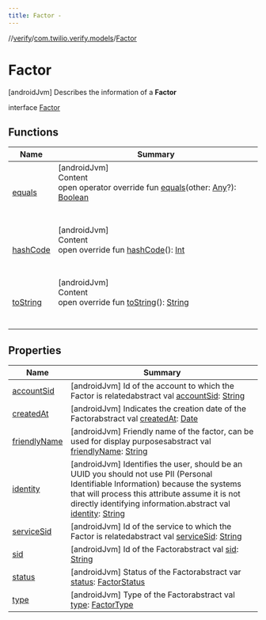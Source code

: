 ```yaml
---
title: Factor -
---
```

//[verify](../../index.md)/[com.twilio.verify.models](../index.md)/[Factor](index.md)



# Factor  
 [androidJvm] Describes the information of a **Factor**  
  
interface [Factor](index.md)   


## Functions  
  
|  Name|  Summary| 
|---|---|
| [equals](https://kotlinlang.org/api/latest/jvm/stdlib/kotlin/-any/equals.html)| [androidJvm]  <br>Content  <br>open operator override fun [equals](https://kotlinlang.org/api/latest/jvm/stdlib/kotlin/-any/equals.html)(other: [Any](https://kotlinlang.org/api/latest/jvm/stdlib/kotlin/-any/index.html)?): [Boolean](https://kotlinlang.org/api/latest/jvm/stdlib/kotlin/-boolean/index.html)  <br><br><br>
| [hashCode](https://kotlinlang.org/api/latest/jvm/stdlib/kotlin/-any/hash-code.html)| [androidJvm]  <br>Content  <br>open override fun [hashCode](https://kotlinlang.org/api/latest/jvm/stdlib/kotlin/-any/hash-code.html)(): [Int](https://kotlinlang.org/api/latest/jvm/stdlib/kotlin/-int/index.html)  <br><br><br>
| [toString](https://kotlinlang.org/api/latest/jvm/stdlib/kotlin/-any/to-string.html)| [androidJvm]  <br>Content  <br>open override fun [toString](https://kotlinlang.org/api/latest/jvm/stdlib/kotlin/-any/to-string.html)(): [String](https://kotlinlang.org/api/latest/jvm/stdlib/kotlin/-string/index.html)  <br><br><br>


## Properties  
  
|  Name|  Summary| 
|---|---|
| [accountSid](index.md#com.twilio.verify.models/Factor/accountSid/#/PointingToDeclaration/)|  [androidJvm] Id of the account to which the Factor is relatedabstract val [accountSid](index.md#com.twilio.verify.models/Factor/accountSid/#/PointingToDeclaration/): [String](https://kotlinlang.org/api/latest/jvm/stdlib/kotlin/-string/index.html)   <br>
| [createdAt](index.md#com.twilio.verify.models/Factor/createdAt/#/PointingToDeclaration/)|  [androidJvm] Indicates the creation date of the Factorabstract val [createdAt](index.md#com.twilio.verify.models/Factor/createdAt/#/PointingToDeclaration/): [Date](https://developer.android.com/reference/java/util/Date.html)   <br>
| [friendlyName](index.md#com.twilio.verify.models/Factor/friendlyName/#/PointingToDeclaration/)|  [androidJvm] Friendly name of the factor, can be used for display purposesabstract val [friendlyName](index.md#com.twilio.verify.models/Factor/friendlyName/#/PointingToDeclaration/): [String](https://kotlinlang.org/api/latest/jvm/stdlib/kotlin/-string/index.html)   <br>
| [identity](index.md#com.twilio.verify.models/Factor/identity/#/PointingToDeclaration/)|  [androidJvm] Identifies the user, should be an UUID you should not use PII (Personal Identifiable Information) because the systems that will process this attribute assume it is not directly identifying information.abstract val [identity](index.md#com.twilio.verify.models/Factor/identity/#/PointingToDeclaration/): [String](https://kotlinlang.org/api/latest/jvm/stdlib/kotlin/-string/index.html)   <br>
| [serviceSid](index.md#com.twilio.verify.models/Factor/serviceSid/#/PointingToDeclaration/)|  [androidJvm] Id of the service to which the Factor is relatedabstract val [serviceSid](index.md#com.twilio.verify.models/Factor/serviceSid/#/PointingToDeclaration/): [String](https://kotlinlang.org/api/latest/jvm/stdlib/kotlin/-string/index.html)   <br>
| [sid](index.md#com.twilio.verify.models/Factor/sid/#/PointingToDeclaration/)|  [androidJvm] Id of the Factorabstract val [sid](index.md#com.twilio.verify.models/Factor/sid/#/PointingToDeclaration/): [String](https://kotlinlang.org/api/latest/jvm/stdlib/kotlin/-string/index.html)   <br>
| [status](index.md#com.twilio.verify.models/Factor/status/#/PointingToDeclaration/)|  [androidJvm] Status of the Factorabstract var [status](index.md#com.twilio.verify.models/Factor/status/#/PointingToDeclaration/): [FactorStatus](../-factor-status/index.md)   <br>
| [type](index.md#com.twilio.verify.models/Factor/type/#/PointingToDeclaration/)|  [androidJvm] Type of the Factorabstract val [type](index.md#com.twilio.verify.models/Factor/type/#/PointingToDeclaration/): [FactorType](../-factor-type/index.md)   <br>

